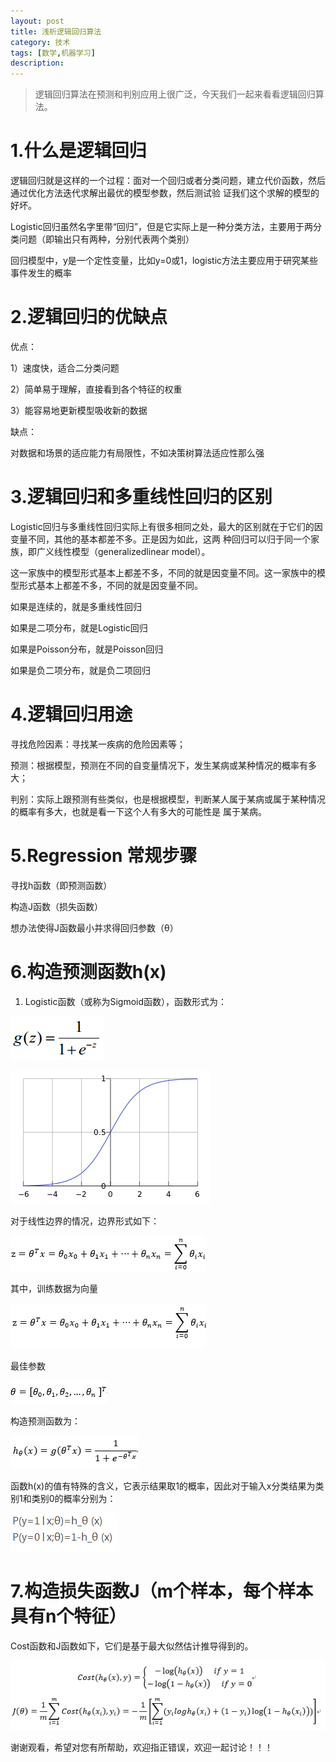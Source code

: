 ```yaml
---
layout: post
title: 浅析逻辑回归算法
category: 技术
tags: [数学,机器学习]
description: 
---
```


> 逻辑回归算法在预测和判别应用上很广泛，今天我们一起来看看逻辑回归算法。 

# 1.什么是逻辑回归 #

逻辑回归就是这样的一个过程：面对一个回归或者分类问题，建立代价函数，然后通过优化方法迭代求解出最优的模型参数，然后测试验
证我们这个求解的模型的好坏。

Logistic回归虽然名字里带“回归”，但是它实际上是一种分类方法，主要用于两分类问题（即输出只有两种，分别代表两个类别）

回归模型中，y是一个定性变量，比如y=0或1，logistic方法主要应用于研究某些事件发生的概率

# 2.逻辑回归的优缺点 #

优点：
 
1）速度快，适合二分类问题 

2）简单易于理解，直接看到各个特征的权重 

3）能容易地更新模型吸收新的数据 

缺点：
 
对数据和场景的适应能力有局限性，不如决策树算法适应性那么强

# 3.逻辑回归和多重线性回归的区别 #

Logistic回归与多重线性回归实际上有很多相同之处，最大的区别就在于它们的因变量不同，其他的基本都差不多。正是因为如此，这两
种回归可以归于同一个家族，即广义线性模型（generalizedlinear model）。 

这一家族中的模型形式基本上都差不多，不同的就是因变量不同。这一家族中的模型形式基本上都差不多，不同的就是因变量不同。

如果是连续的，就是多重线性回归

如果是二项分布，就是Logistic回归

如果是Poisson分布，就是Poisson回归

如果是负二项分布，就是负二项回归

# 4.逻辑回归用途 #

寻找危险因素：寻找某一疾病的危险因素等；

预测：根据模型，预测在不同的自变量情况下，发生某病或某种情况的概率有多大；

判别：实际上跟预测有些类似，也是根据模型，判断某人属于某病或属于某种情况的概率有多大，也就是看一下这个人有多大的可能性是
属于某病。

# 5.Regression 常规步骤 #

寻找h函数（即预测函数）

构造J函数（损失函数）

想办法使得J函数最小并求得回归参数（θ）

# 6.构造预测函数h(x) #

1) Logistic函数（或称为Sigmoid函数），函数形式为：

![](/assets/img/logistic/equation1.png)

![](/assets/img/logistic/log.png)

对于线性边界的情况，边界形式如下： 

![](/assets/img/logistic/equation2.png)

其中，训练数据为向量 

![](/assets/img/logistic/equation3.png)

最佳参数 

![](/assets/img/logistic/equation4.png)

构造预测函数为： 

![](/assets/img/logistic/equation5.png)

函数h(x)的值有特殊的含义，它表示结果取1的概率，因此对于输入x分类结果为类别1和类别0的概率分别为： 

![](/assets/img/logistic/equation6.png)

# 7.构造损失函数J（m个样本，每个样本具有n个特征） #

Cost函数和J函数如下，它们是基于最大似然估计推导得到的。

![](/assets/img/logistic/equation7.png)

谢谢观看，希望对您有所帮助，欢迎指正错误，欢迎一起讨论！！！



